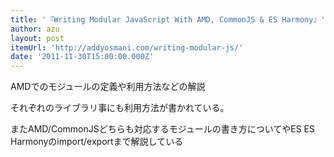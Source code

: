 ```yaml
---
title: '『Writing Modular JavaScript With AMD, CommonJS & ES Harmony』'
author: azu
layout: post
itemUrl: 'http://addyosmani.com/writing-modular-js/'
date: '2011-11-30T15:00:00.000Z'
---
```

AMDでのモジュールの定義や利用方法などの解説

それぞれのライブラリ事にも利用方法が書かれている。

またAMD/CommonJSどちらも対応するモジュールの書き方についてやES ES Harmonyのimport/exportまで解説している
